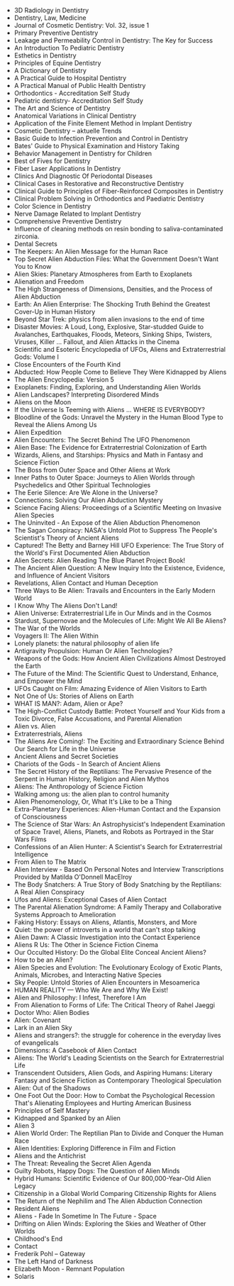 
<ul>

                             

 <li><a target="_blank" href="https://github.com/manjunath5496/Dentistry-Books/blob/master/dent(1).pdf" style="text-decoration:none;">3D Radiology in Dentistry</a></li>

 <li><a target="_blank" href="https://github.com/manjunath5496/Dentistry-Books/blob/master/dent(2).pdf" style="text-decoration:none;">Dentistry, Law, Medicine</a></li>

<li><a target="_blank" href="https://github.com/manjunath5496/Dentistry-Books/blob/master/dent(3).pdf" style="text-decoration:none;">Journal of Cosmetic Dentistry: Vol. 32, issue 1</a></li>
 <li><a target="_blank" href="https://github.com/manjunath5496/Dentistry-Books/blob/master/dent(4).pdf" style="text-decoration:none;">Primary Preventive Dentistry</a></li>                              
<li><a target="_blank" href="https://github.com/manjunath5496/Dentistry-Books/blob/master/dent(5).pdf" style="text-decoration:none;">Leakage and Permeability Control in Dentistry: The Key for Success</a></li>
<li><a target="_blank" href="https://github.com/manjunath5496/Dentistry-Books/blob/master/dent(6).pdf" style="text-decoration:none;">An Introduction To Pediatric Dentistry</a></li>
 <li><a target="_blank" href="https://github.com/manjunath5496/Dentistry-Books/blob/master/dent(7).pdf" style="text-decoration:none;">Esthetics in Dentistry</a></li>

 <li><a target="_blank" href="https://github.com/manjunath5496/Dentistry-Books/blob/master/dent(8).pdf" style="text-decoration:none;"> Principles of Equine Dentistry </a></li>
   <li><a target="_blank" href="https://github.com/manjunath5496/Dentistry-Books/blob/master/dent(9).pdf" style="text-decoration:none;">A Dictionary of Dentistry</a></li>
  
   
 <li><a target="_blank" href="https://github.com/manjunath5496/Dentistry-Books/blob/master/dent(10).pdf" style="text-decoration:none;">A Practical Guide to Hospital Dentistry </a></li>                              
<li><a target="_blank" href="https://github.com/manjunath5496/Dentistry-Books/blob/master/dent(11).pdf" style="text-decoration:none;">A Practical Manual of Public Health Dentistry</a></li>
<li><a target="_blank" href="https://github.com/manjunath5496/Dentistry-Books/blob/master/dent(12).pdf" style="text-decoration:none;"> Orthodontics - Accreditation Self Study</a></li>
<li><a target="_blank" href="https://github.com/manjunath5496/Dentistry-Books/blob/master/dent(13).pdf" style="text-decoration:none;">Pediatric dentistry- Accreditation Self Study</a></li>

<li><a target="_blank" href="https://github.com/manjunath5496/Dentistry-Books/blob/master/dent(14).pdf" style="text-decoration:none;">The Art and Science of Dentistry </a></li>
                              
<li><a target="_blank" href="https://github.com/manjunath5496/Dentistry-Books/blob/master/dent(15).pdf" style="text-decoration:none;">Anatomical Variations in Clinical Dentistry</a></li>

<li><a target="_blank" href="https://github.com/manjunath5496/Dentistry-Books/blob/master/dent(16).pdf" style="text-decoration:none;">Application of the Finite Element Method in Implant Dentistry</a></li>

  <li><a target="_blank" href="https://github.com/manjunath5496/Dentistry-Books/blob/master/dent(17).pdf" style="text-decoration:none;">Cosmetic Dentistry – aktuelle Trends</a></li>   
  
<li><a target="_blank" href="https://github.com/manjunath5496/Dentistry-Books/blob/master/dent(18).pdf" style="text-decoration:none;">Basic Guide to Infection Prevention and Control in Dentistry</a></li> 

  
<li><a target="_blank" href="https://github.com/manjunath5496/Dentistry-Books/blob/master/dent(19).pdf" style="text-decoration:none;">Bates' Guide to Physical Examination and History Taking</a></li> 

<li><a target="_blank" href="https://github.com/manjunath5496/Dentistry-Books/blob/master/dent(20).pdf" style="text-decoration:none;">Behavior Management in Dentistry for Children</a></li>

<li><a target="_blank" href="https://github.com/manjunath5496/Dentistry-Books/blob/master/dent(21).pdf" style="text-decoration:none;">Best of Fives for Dentistry</a></li>
<li><a target="_blank" href="https://github.com/manjunath5496/Dentistry-Books/blob/master/dent(22).pdf" style="text-decoration:none;">Fiber Laser Applications In Dentistry</a></li> 
 <li><a target="_blank" href="https://github.com/manjunath5496/Dentistry-Books/blob/master/dent(23).pdf" style="text-decoration:none;">Clinics And Diagnostic Of Periodontal Diseases</a></li> 
 

   <li><a target="_blank" href="https://github.com/manjunath5496/Dentistry-Books/blob/master/dent(24).pdf" style="text-decoration:none;">Clinical Cases in Restorative and Reconstructive Dentistry</a></li>
 
   <li><a target="_blank" href="https://github.com/manjunath5496/Dentistry-Books/blob/master/dent(25).pdf" style="text-decoration:none;">Clinical Guide to Principles of Fiber-Reinforced Composites in Dentistry</a></li>                              
 <li><a target="_blank" href="https://github.com/manjunath5496/Dentistry-Books/blob/master/dent(26).pdf" style="text-decoration:none;">Clinical Problem Solving in Orthodontics and Paediatric Dentistry</a></li>
 <li><a target="_blank" href="https://github.com/manjunath5496/Dentistry-Books/blob/master/dent(27).pdf" style="text-decoration:none;">Color Science in Dentistry</a></li>
   
 
   <li><a target="_blank" href="https://github.com/manjunath5496/Dentistry-Books/blob/master/dent(28).pdf" style="text-decoration:none;">Nerve Damage Related to Implant Dentistry</a></li>
 
   <li><a target="_blank" href="https://github.com/manjunath5496/Dentistry-Books/blob/master/dent(29).pdf" style="text-decoration:none;">Comprehensive Preventive Dentistry</a></li>                              

  <li><a target="_blank" href="https://github.com/manjunath5496/Dentistry-Books/blob/master/dent(30).pdf" style="text-decoration:none;">Influence of cleaning methods on resin bonding to saliva-contaminated zirconia.</a></li>
 
   <li><a target="_blank" href="https://github.com/manjunath5496/Dentistry-Books/blob/master/dent(31).pdf" style="text-decoration:none;">Dental Secrets</a></li> 
    <li><a target="_blank" href="https://github.com/manjunath5496/Dentistry-Books/blob/master/dent(32).pdf" style="text-decoration:none;">The Keepers: An Alien Message for the Human Race</a></li> 

   <li><a target="_blank" href="https://github.com/manjunath5496/Dentistry-Books/blob/master/dent(33).pdf" style="text-decoration:none;">Top Secret Alien Abduction Files: What the Government Doesn't Want You to Know</a></li>                              

  <li><a target="_blank" href="https://github.com/manjunath5496/Dentistry-Books/blob/master/dent(34).pdf" style="text-decoration:none;">Alien Skies: Planetary Atmospheres from Earth to Exoplanets</a></li> 
 
  <li><a target="_blank" href="https://github.com/manjunath5496/Dentistry-Books/blob/master/dent(35).pdf" style="text-decoration:none;">Alienation and Freedom</a></li> 

  <li><a target="_blank" href="https://github.com/manjunath5496/Dentistry-Books/blob/master/dent(36).pdf" style="text-decoration:none;">The High Strangeness of Dimensions, Densities, and the Process of Alien Abduction</a></li> 
 
<li><a target="_blank" href="https://github.com/manjunath5496/Dentistry-Books/blob/master/dent(37).pdf" style="text-decoration:none;">Earth: An Alien Enterprise: The Shocking Truth Behind the Greatest Cover-Up in Human History</a></li>
 <li><a target="_blank" href="https://github.com/manjunath5496/Dentistry-Books/blob/master/dent(38).pdf" style="text-decoration:none;">Beyond Star Trek: physics from alien invasions to the end of time</a></li>
<li><a target="_blank" href="https://github.com/manjunath5496/Dentistry-Books/blob/master/dent(39).pdf" style="text-decoration:none;">Disaster Movies: A Loud, Long, Explosive, Star-studded Guide to Avalanches, Earthquakes, Floods, Meteors, Sinking Ships, Twisters, Viruses, Killer ... Fallout, and Alien Attacks in the Cinema</a></li>
 <li><a target="_blank" href="https://github.com/manjunath5496/Dentistry-Books/blob/master/dent(40).pdf" style="text-decoration:none;">Scientific and Esoteric Encyclopedia of UFOs, Aliens and Extraterrestrial Gods: Volume I</a></li>                              
<li><a target="_blank" href="https://github.com/manjunath5496/Dentistry-Books/blob/master/dent(41).pdf" style="text-decoration:none;">Close Encounters of the Fourth Kind</a></li>
<li><a target="_blank" href="https://github.com/manjunath5496/Dentistry-Books/blob/master/dent(42).pdf" style="text-decoration:none;">Abducted: How People Come to Believe They Were Kidnapped by Aliens</a></li>
 
  <li><a target="_blank" href="https://github.com/manjunath5496/Dentistry-Books/blob/master/dent(43).pdf" style="text-decoration:none;">The Alien Encyclopedia: Version 5</a></li>
 <li><a target="_blank" href="https://github.com/manjunath5496/Dentistry-Books/blob/master/dent(44).pdf" style="text-decoration:none;">Exoplanets: Finding, Exploring, and Understanding Alien Worlds</a></li>
   <li><a target="_blank" href="https://github.com/manjunath5496/Dentistry-Books/blob/master/dent(45).pdf" style="text-decoration:none;">Alien Landscapes? Interpreting Disordered Minds</a></li>  
   
<li><a target="_blank" href="https://github.com/manjunath5496/Dentistry-Books/blob/master/dent(46).pdf" style="text-decoration:none;">Aliens on the Moon</a></li> 
                             
<li><a target="_blank" href="https://github.com/manjunath5496/Dentistry-Books/blob/master/dent(47).pdf" style="text-decoration:none;">If the Universe Is Teeming with Aliens ... WHERE IS EVERYBODY?</a></li>
<li><a target="_blank" href="https://github.com/manjunath5496/Dentistry-Books/blob/master/dent(48).pdf" style="text-decoration:none;">Bloodline of the Gods: Unravel the Mystery in the Human Blood Type to Reveal the Aliens Among Us</a></li>

<li><a target="_blank" href="https://github.com/manjunath5496/Dentistry-Books/blob/master/dent(49).pdf" style="text-decoration:none;">Alien Expedition</a></li>
                              
<li><a target="_blank" href="https://github.com/manjunath5496/Dentistry-Books/blob/master/dent(50).pdf" style="text-decoration:none;">Alien Encounters: The Secret Behind The UFO Phenomenon</a></li>
<li><a target="_blank" href="https://github.com/manjunath5496/Dentistry-Books/blob/master/dent(51).pdf" style="text-decoration:none;">Alien Base: The Evidence for Extraterrestrial Colonization of Earth</a></li>
<li><a target="_blank" href="https://github.com/manjunath5496/Dentistry-Books/blob/master/dent(52).pdf" style="text-decoration:none;">Wizards, Aliens, and Starships: Physics and Math in Fantasy and Science Fiction</a></li>

<li><a target="_blank" href="https://github.com/manjunath5496/Dentistry-Books/blob/master/dent(53).pdf" style="text-decoration:none;">The Boss from Outer Space and Other Aliens at Work</a></li>
 
<li><a target="_blank" href="https://github.com/manjunath5496/Dentistry-Books/blob/master/dent(54).pdf" style="text-decoration:none;">Inner Paths to Outer Space: Journeys to Alien Worlds through Psychedelics and Other Spiritual Technologies </a></li>

<li><a target="_blank" href="https://github.com/manjunath5496/Dentistry-Books/blob/master/dent(55).pdf" style="text-decoration:none;">The Eerie Silence: Are We Alone in the Universe?</a></li>
 
  <li><a target="_blank" href="https://github.com/manjunath5496/Dentistry-Books/blob/master/dent(56).pdf" style="text-decoration:none;">Connections: Solving Our Alien Abduction Mystery </a></li>                              

  <li><a target="_blank" href="https://github.com/manjunath5496/Dentistry-Books/blob/master/dent(57).pdf" style="text-decoration:none;">Science Facing Aliens: Proceedings of a Scientific Meeting on Invasive Alien Species </a></li>
 
   <li><a target="_blank" href="https://github.com/manjunath5496/Dentistry-Books/blob/master/dent(58).pdf" style="text-decoration:none;">The Uninvited - An Expose of the Alien Abduction Phenomenon</a></li>
    <li><a target="_blank" href="https://github.com/manjunath5496/Dentistry-Books/blob/master/dent(59).pdf" style="text-decoration:none;">The Sagan Conspiracy: NASA's Untold Plot to Suppress The People's Scientist's Theory of Ancient Aliens</a></li>
 
  <li><a target="_blank" href="https://github.com/manjunath5496/Dentistry-Books/blob/master/dent(60).pdf" style="text-decoration:none;">Captured! The Betty and Barney Hill UFO Experience: The True Story of the World's First Documented Alien Abduction </a></li>
 
   <li><a target="_blank" href="https://github.com/manjunath5496/Dentistry-Books/blob/master/dent(61).pdf" style="text-decoration:none;">Alien Secrets: Alien Reading The Blue Planet Project Book!</a></li>
 
   <li><a target="_blank" href="https://github.com/manjunath5496/Dentistry-Books/blob/master/dent(62).pdf" style="text-decoration:none;">The Ancient Alien Question: A New Inquiry Into the Existence, Evidence, and Influence of Ancient Visitors</a></li>
 
   <li><a target="_blank" href="https://github.com/manjunath5496/Dentistry-Books/blob/master/dent(63).pdf" style="text-decoration:none;">Revelations, Alien Contact and Human Deception</a></li>                              

  <li><a target="_blank" href="https://github.com/manjunath5496/Dentistry-Books/blob/master/dent(64).pdf" style="text-decoration:none;">Three Ways to Be Alien: Travails and Encounters in the Early Modern World</a></li>
 
   <li><a target="_blank" href="https://github.com/manjunath5496/Dentistry-Books/blob/master/dent(65).pdf" style="text-decoration:none;">I Know Why The Aliens Don't Land! </a></li> 

   <li><a target="_blank" href="https://github.com/manjunath5496/Dentistry-Books/blob/master/dent(66).pdf" style="text-decoration:none;">Alien Universe: Extraterrestrial Life in Our Minds and in the Cosmos</a></li> 
 
   <li><a target="_blank" href="https://github.com/manjunath5496/Dentistry-Books/blob/master/dent(67).pdf" style="text-decoration:none;">Stardust, Supernovae and the Molecules of Life: Might We All Be Aliens?</a></li>                              

  <li><a target="_blank" href="https://github.com/manjunath5496/Dentistry-Books/blob/master/dent(68).pdf" style="text-decoration:none;">The War of the Worlds</a></li> 
 
  
   <li><a target="_blank" href="https://github.com/manjunath5496/Dentistry-Books/blob/master/dent(69).pdf" style="text-decoration:none;">Voyagers II: The Alien Within</a></li>                              

  <li><a target="_blank" href="https://github.com/manjunath5496/Dentistry-Books/blob/master/dent(70).pdf" style="text-decoration:none;">Lonely planets: the natural philosophy of alien life</a></li> 
  
 
 <li><a target="_blank" href="https://github.com/manjunath5496/Dentistry-Books/blob/master/dent(71).pdf" style="text-decoration:none;">Antigravity Propulsion: Human Or Alien Technologies?</a></li>
 
 <li><a target="_blank" href="https://github.com/manjunath5496/Dentistry-Books/blob/master/dent(72).pdf" style="text-decoration:none;">Weapons of the Gods: How Ancient Alien Civilizations Almost Destroyed the Earth</a></li> 
 
 
 <li><a target="_blank" href="https://github.com/manjunath5496/Dentistry-Books/blob/master/dent(73).pdf" style="text-decoration:none;">The Future of the Mind: The Scientific Quest to Understand, Enhance, and Empower the Mind </a></li>
  <li><a target="_blank" href="https://github.com/manjunath5496/Dentistry-Books/blob/master/dent(74).pdf" style="text-decoration:none;">UFOs Caught on Film: Amazing Evidence of Alien Visitors to Earth</a></li>
    <li><a target="_blank" href="https://github.com/manjunath5496/Dentistry-Books/blob/master/dent(75).pdf" style="text-decoration:none;">Not One of Us: Stories of Aliens on Earth</a></li>                        
<li><a target="_blank" href="https://github.com/manjunath5496/Dentistry-Books/blob/master/dent(76).pdf" style="text-decoration:none;">WHAT IS MAN?: Adam, Alien or Ape?</a></li>

 <li><a target="_blank" href="https://github.com/manjunath5496/Dentistry-Books/blob/master/dent(77).pdf" style="text-decoration:none;">The High-Conflict Custody Battle: Protect Yourself and Your Kids from a Toxic Divorce, False Accusations, and Parental Alienation</a></li> 
 
 
 <li><a target="_blank" href="https://github.com/manjunath5496/Dentistry-Books/blob/master/dent(78).pdf" style="text-decoration:none;">Alien vs. Alien</a></li>
  <li><a target="_blank" href="https://github.com/manjunath5496/Dentistry-Books/blob/master/dent(79).pdf" style="text-decoration:none;">Extraterrestrials, Aliens</a></li>


 <li><a target="_blank" href="https://github.com/manjunath5496/Dentistry-Books/blob/master/dent(80).pdf" style="text-decoration:none;">The Aliens Are Coming!: The Exciting and Extraordinary Science Behind Our Search for Life in the Universe</a></li> 
 
 
 <li><a target="_blank" href="https://github.com/manjunath5496/Dentistry-Books/blob/master/dent(81).pdf" style="text-decoration:none;">Ancient Aliens and Secret Societies</a></li>
  <li><a target="_blank" href="https://github.com/manjunath5496/Dentistry-Books/blob/master/dent(82).pdf" style="text-decoration:none;">Chariots of the Gods - In Search of Ancient Aliens</a></li>

 <li><a target="_blank" href="https://github.com/manjunath5496/Dentistry-Books/blob/master/dent(83).pdf" style="text-decoration:none;">The Secret History of the Reptilians: The Pervasive Presence of the Serpent in Human History, Religion and Alien Mythos</a></li>
  <li><a target="_blank" href="https://github.com/manjunath5496/Dentistry-Books/blob/master/dent(84).pdf" style="text-decoration:none;">Aliens: The Anthropology of Science Fiction</a></li>

 <li><a target="_blank" href="https://github.com/manjunath5496/Dentistry-Books/blob/master/dent(85).pdf" style="text-decoration:none;">Walking among us: the alien plan to control humanity</a></li>
  <li><a target="_blank" href="https://github.com/manjunath5496/Dentistry-Books/blob/master/dent(86).pdf" style="text-decoration:none;">Alien Phenomenology, Or, What It's Like to be a Thing</a></li>

 <li><a target="_blank" href="https://github.com/manjunath5496/Dentistry-Books/blob/master/dent(87).pdf" style="text-decoration:none;">Extra-Planetary Experiences: Alien-Human Contact and the Expansion of Consciousness</a></li>
  <li><a target="_blank" href="https://github.com/manjunath5496/Dentistry-Books/blob/master/dent(88).pdf" style="text-decoration:none;">The Science of Star Wars: An Astrophysicist's Independent Examination of Space Travel, Aliens, Planets, and Robots as Portrayed in the Star Wars Films</a></li>
  <li><a target="_blank" href="https://github.com/manjunath5496/Dentistry-Books/blob/master/dent(89).pdf" style="text-decoration:none;">Confessions of an Alien Hunter: A Scientist's Search for Extraterrestrial Intelligence</a></li>
  
  
  <li><a target="_blank" href="https://github.com/manjunath5496/Dentistry-Books/blob/master/dent(90).pdf" style="text-decoration:none;">From Alien to The Matrix</a></li>
  <li><a target="_blank" href="https://github.com/manjunath5496/Dentistry-Books/blob/master/dent(91).pdf" style="text-decoration:none;">Alien Interview - Based On Personal Notes and Interview Transcriptions Provided by Matilda O'Donnell MacElroy
</a></li>

 <li><a target="_blank" href="https://github.com/manjunath5496/Dentistry-Books/blob/master/dent(92).pdf" style="text-decoration:none;">The Body Snatchers: A True Story of Body Snatching by the Reptilians: A Real Alien Conspiracy</a></li>
  <li><a target="_blank" href="https://github.com/manjunath5496/Dentistry-Books/blob/master/dent(93).pdf" style="text-decoration:none;"> Ufos and Aliens: Exceptional Cases of Alien Contact</a></li>
  <li><a target="_blank" href="https://github.com/manjunath5496/Dentistry-Books/blob/master/dent(94).pdf" style="text-decoration:none;">The Parental Alienation Syndrome: A Family Therapy and Collaborative Systems Approach to Amelioration</a></li> 
  
   <li><a target="_blank" href="https://github.com/manjunath5496/Dentistry-Books/blob/master/dent(95).pdf" style="text-decoration:none;">Faking History: Essays on Aliens, Atlantis, Monsters, and More</a></li>  
  
<li><a target="_blank" href="https://github.com/manjunath5496/Dentistry-Books/blob/master/dent(96).pdf" style="text-decoration:none;">Quiet: the power of introverts in a world that can't stop talking</a></li> 
  
  
<li><a target="_blank" href="https://github.com/manjunath5496/Dentistry-Books/blob/master/dent(97).pdf" style="text-decoration:none;">Alien Dawn: A Classic Investigation into the Contact Experience</a></li>


 <li><a target="_blank" href="https://github.com/manjunath5496/Dentistry-Books/blob/master/dent(98).pdf" style="text-decoration:none;">Aliens R Us: The Other in Science Fiction Cinema</a></li> 
  
   <li><a target="_blank" href="https://github.com/manjunath5496/Dentistry-Books/blob/master/dent(99).pdf" style="text-decoration:none;">Our Occulted History: Do the Global Elite Conceal Ancient Aliens?</a></li>  
  
<li><a target="_blank" href="https://github.com/manjunath5496/Dentistry-Books/blob/master/dent(100).pdf" style="text-decoration:none;">How to be an Alien?</a></li>  
  
 <li><a target="_blank" href="https://github.com/manjunath5496/Dentistry-Books/blob/master/dent(101).pdf" style="text-decoration:none;">Alien Species and Evolution: The Evolutionary Ecology of Exotic Plants, Animals, Microbes, and Interacting Native Species</a></li> 
  
   <li><a target="_blank" href="https://github.com/manjunath5496/Dentistry-Books/blob/master/dent(102).pdf" style="text-decoration:none;">Sky People: Untold Stories of Alien Encounters in Mesoamerica</a></li> 
  
   
 <li><a target="_blank" href="https://github.com/manjunath5496/Dentistry-Books/blob/master/dent(103).pdf" style="text-decoration:none;">HUMAN REALITY — Who We Are and Why We Exist! </a></li> 
  
   <li><a target="_blank" href="https://github.com/manjunath5496/Dentistry-Books/blob/master/dent(104).pdf" style="text-decoration:none;">Alien and Philosophy: I Infest, Therefore I Am</a></li>  
   
 <li><a target="_blank" href="https://github.com/manjunath5496/Dentistry-Books/blob/master/dent(105).pdf" style="text-decoration:none;">From Alienation to Forms of Life: The Critical Theory of Rahel Jaeggi</a></li> 
 
<li><a target="_blank" href="https://github.com/manjunath5496/Dentistry-Books/blob/master/dent(106).pdf" style="text-decoration:none;">Doctor Who: Alien Bodies</a></li> 
  
   <li><a target="_blank" href="https://github.com/manjunath5496/Dentistry-Books/blob/master/dent(107).pdf" style="text-decoration:none;">Alien: Covenant</a></li> 
  
   
 <li><a target="_blank" href="https://github.com/manjunath5496/Dentistry-Books/blob/master/dent(108).pdf" style="text-decoration:none;">Lark in an Alien Sky </a></li> 
  
   <li><a target="_blank" href="https://github.com/manjunath5496/Dentistry-Books/blob/master/dent(109).pdf" style="text-decoration:none;">Aliens and strangers?: the struggle for coherence in the everyday lives of evangelicals</a></li>  
   
 <li><a target="_blank" href="https://github.com/manjunath5496/Dentistry-Books/blob/master/dent(110).pdf" style="text-decoration:none;">Dimensions: A Casebook of Alien Contact</a></li>  
   
<li><a target="_blank" href="https://github.com/manjunath5496/Dentistry-Books/blob/master/dent(111).pdf" style="text-decoration:none;">Aliens: The World's Leading Scientists on the Search for Extraterrestrial Life</a></li> 
  
   
 <li><a target="_blank" href="https://github.com/manjunath5496/Dentistry-Books/blob/master/dent(112).pdf" style="text-decoration:none;">Transcendent Outsiders, Alien Gods, and Aspiring Humans: Literary Fantasy and Science Fiction as Contemporary Theological Speculation</a></li> 
  
   <li><a target="_blank" href="https://github.com/manjunath5496/Dentistry-Books/blob/master/dent(113).pdf" style="text-decoration:none;">Alien: Out of the Shadows </a></li>  
   
<li><a target="_blank" href="https://github.com/manjunath5496/Dentistry-Books/blob/master/dent(114).pdf" style="text-decoration:none;">One Foot Out the Door: How to Combat the Psychological Recession That's Alienating Employees and Hurting American Business</a></li>
 <li><a target="_blank" href="https://github.com/manjunath5496/Dentistry-Books/blob/master/dent(115).pdf" style="text-decoration:none;">Principles of Self Mastery</a></li>  
   
 <li><a target="_blank" href="https://github.com/manjunath5496/Dentistry-Books/blob/master/dent(116).pdf" style="text-decoration:none;">Kidnapped and Spanked by an Alien</a></li>   
   
   <li><a target="_blank" href="https://github.com/manjunath5496/Dentistry-Books/blob/master/dent(117).pdf" style="text-decoration:none;">Alien 3</a></li>  
   
 <li><a target="_blank" href="https://github.com/manjunath5496/Dentistry-Books/blob/master/dent(118).pdf" style="text-decoration:none;">Alien World Order: The Reptilian Plan to Divide and Conquer the Human Race</a></li>  
   
  <li><a target="_blank" href="https://github.com/manjunath5496/Dentistry-Books/blob/master/dent(119).pdf" style="text-decoration:none;">Alien Identities: Exploring Difference in Film and Fiction</a></li> 
  
   <li><a target="_blank" href="https://github.com/manjunath5496/Dentistry-Books/blob/master/dent(120).pdf" style="text-decoration:none;">Aliens and the Antichrist</a></li>  
   
 <li><a target="_blank" href="https://github.com/manjunath5496/Dentistry-Books/blob/master/dent(121).pdf" style="text-decoration:none;">The Threat: Revealing the Secret Alien Agenda</a></li>   
   
   <li><a target="_blank" href="https://github.com/manjunath5496/Dentistry-Books/blob/master/dent(122).pdf" style="text-decoration:none;">Guilty Robots, Happy Dogs: The Question of Alien Minds </a></li>  
     
<li><a target="_blank" href="https://github.com/manjunath5496/Dentistry-Books/blob/master/dent(123).pdf" style="text-decoration:none;">Hybrid Humans: Scientific Evidence of Our 800,000-Year-Old Alien Legacy</a></li>  
   
 <li><a target="_blank" href="https://github.com/manjunath5496/Dentistry-Books/blob/master/dent(124).pdf" style="text-decoration:none;">Citizenship in a Global World Comparing Citizenship Rights for Aliens</a></li>   
   
   <li><a target="_blank" href="https://github.com/manjunath5496/Dentistry-Books/blob/master/dent(125).pdf" style="text-decoration:none;">The Return of the Nephilim and The Alien Abduction Connection</a></li>   
   
   <li><a target="_blank" href="https://github.com/manjunath5496/Dentistry-Books/blob/master/dent(126).pdf" style="text-decoration:none;">Resident Aliens</a></li> 
   
<li><a target="_blank" href="https://github.com/manjunath5496/Dentistry-Books/blob/master/dent(127).pdf" style="text-decoration:none;">Aliens - Fade In Sometime In The Future - Space</a></li>  
   
 <li><a target="_blank" href="https://github.com/manjunath5496/Dentistry-Books/blob/master/dent(128).pdf" style="text-decoration:none;">Drifting on Alien Winds: Exploring the Skies and Weather of Other Worlds</a></li>   
   
    
   <li><a target="_blank" href="https://github.com/manjunath5496/Dentistry-Books/blob/master/dent(129).pdf" style="text-decoration:none;">Childhood's End</a></li>   
   
   <li><a target="_blank" href="https://github.com/manjunath5496/Dentistry-Books/blob/master/dent(130).pdf" style="text-decoration:none;">Contact</a></li> 
   
<li><a target="_blank" href="https://github.com/manjunath5496/Dentistry-Books/blob/master/dent(131).pdf" style="text-decoration:none;">Frederik Pohl – Gateway</a></li>  
   
 <li><a target="_blank" href="https://github.com/manjunath5496/Dentistry-Books/blob/master/dent(132).pdf" style="text-decoration:none;">The Left Hand of Darkness</a></li>   
   
 
 <li><a target="_blank" href="https://github.com/manjunath5496/Dentistry-Books/blob/master/dent(133).pdf" style="text-decoration:none;">Elizabeth Moon - Remnant Population</a></li> 
   
<li><a target="_blank" href="https://github.com/manjunath5496/Dentistry-Books/blob/master/dent(134).pdf" style="text-decoration:none;">Solaris</a></li>  
   

 
 </ul>
